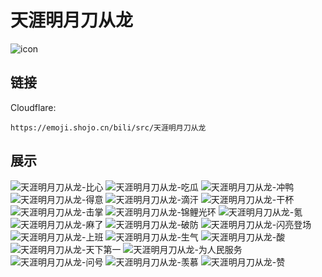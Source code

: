 # 天涯明月刀从龙
![icon](https://emoji.shojo.cn/bili/src/天涯明月刀从龙/icon.png)
## 链接
Cloudflare:
```
https://emoji.shojo.cn/bili/src/天涯明月刀从龙
```
## 展示
![天涯明月刀从龙-比心](https://emoji.shojo.cn/bili/src/天涯明月刀从龙/天涯明月刀从龙-比心.png)
![天涯明月刀从龙-吃瓜](https://emoji.shojo.cn/bili/src/天涯明月刀从龙/天涯明月刀从龙-吃瓜.png)
![天涯明月刀从龙-冲鸭](https://emoji.shojo.cn/bili/src/天涯明月刀从龙/天涯明月刀从龙-冲鸭.png)
![天涯明月刀从龙-得意](https://emoji.shojo.cn/bili/src/天涯明月刀从龙/天涯明月刀从龙-得意.png)
![天涯明月刀从龙-滴汗](https://emoji.shojo.cn/bili/src/天涯明月刀从龙/天涯明月刀从龙-滴汗.png)
![天涯明月刀从龙-干杯](https://emoji.shojo.cn/bili/src/天涯明月刀从龙/天涯明月刀从龙-干杯.png)
![天涯明月刀从龙-击掌](https://emoji.shojo.cn/bili/src/天涯明月刀从龙/天涯明月刀从龙-击掌.png)
![天涯明月刀从龙-锦鲤光环](https://emoji.shojo.cn/bili/src/天涯明月刀从龙/天涯明月刀从龙-锦鲤光环.png)
![天涯明月刀从龙-氪](https://emoji.shojo.cn/bili/src/天涯明月刀从龙/天涯明月刀从龙-氪.png)
![天涯明月刀从龙-麻了](https://emoji.shojo.cn/bili/src/天涯明月刀从龙/天涯明月刀从龙-麻了.png)
![天涯明月刀从龙-破防](https://emoji.shojo.cn/bili/src/天涯明月刀从龙/天涯明月刀从龙-破防.png)
![天涯明月刀从龙-闪亮登场](https://emoji.shojo.cn/bili/src/天涯明月刀从龙/天涯明月刀从龙-闪亮登场.png)
![天涯明月刀从龙-上班](https://emoji.shojo.cn/bili/src/天涯明月刀从龙/天涯明月刀从龙-上班.png)
![天涯明月刀从龙-生气](https://emoji.shojo.cn/bili/src/天涯明月刀从龙/天涯明月刀从龙-生气.png)
![天涯明月刀从龙-酸](https://emoji.shojo.cn/bili/src/天涯明月刀从龙/天涯明月刀从龙-酸.png)
![天涯明月刀从龙-天下第一](https://emoji.shojo.cn/bili/src/天涯明月刀从龙/天涯明月刀从龙-天下第一.png)
![天涯明月刀从龙-为人民服务](https://emoji.shojo.cn/bili/src/天涯明月刀从龙/天涯明月刀从龙-为人民服务.png)
![天涯明月刀从龙-问号](https://emoji.shojo.cn/bili/src/天涯明月刀从龙/天涯明月刀从龙-问号.png)
![天涯明月刀从龙-羡慕](https://emoji.shojo.cn/bili/src/天涯明月刀从龙/天涯明月刀从龙-羡慕.png)
![天涯明月刀从龙-赞](https://emoji.shojo.cn/bili/src/天涯明月刀从龙/天涯明月刀从龙-赞.png)
